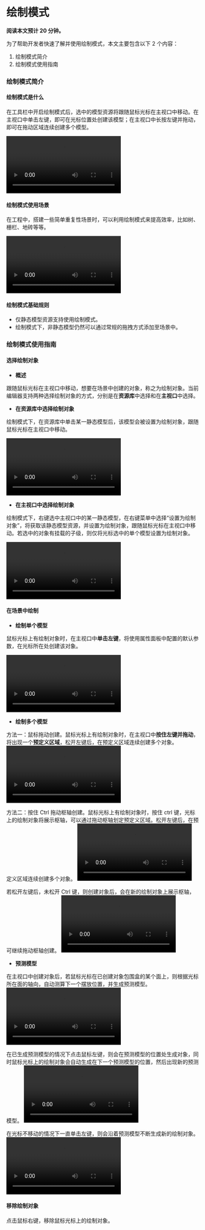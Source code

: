 # 绘制模式

**阅读本文预计 20 分钟。**

为了帮助开发者快速了解并使用绘制模式，本文主要包含以下 2 个内容：

1. 绘制模式简介
2. 绘制模式使用指南

### 绘制模式简介

#### 绘制模式是什么

在工具栏中开启绘制模式后，选中的模型资源将跟随鼠标光标在主视口中移动。在主视口中单击左键，即可在光标位置处创建该模型；在主视口中长按左键并拖动，即可在拖动区域连续创建多个模型。

<video controls src="https://cdn.233xyx.com/1678432324654_705.mp4"></video>

#### 绘制模式使用场景

在工程中，搭建一些简单重复性场景时，可以利用绘制模式来提高效率，比如树、栅栏、地砖等等。

<video controls src="https://cdn.233xyx.com/1678432324715_140.mp4"></video>

#### 绘制模式基础规则

- 仅静态模型资源支持使用绘制模式。
- 绘制模式下，非静态模型仍然可以通过常规的拖拽方式添加至场景中。

### 绘制模式使用指南

#### 选择绘制对象

- **概述**

跟随鼠标光标在主视口中移动，想要在场景中创建的对象，称之为绘制对象。当前编辑器支持两种选择绘制对象的方式，分别是在**资源库**中选择和在**主视口**中选择。

- **在资源库中选择绘制对象**

绘制模式下，在资源库中单击某一静态模型后，该模型会被设置为绘制对象，跟随鼠标光标在主视口中移动。

<video controls src="https://cdn.233xyx.com/1678432324683_905.mp4"></video>

- **在主视口中选择绘制对象**

绘制模式下，右键选中主视口中的某一静态模型，在右键菜单中选择“设置为绘制对象”，将获取该静态模型资源，并设置为绘制对象，跟随鼠标光标在主视口中移动。若选中的对象有挂载的子级，则仅将光标选中的单个模型设置为绘制对象。

<video controls src="https://cdn.233xyx.com/1678432324744_574.mp4"></video>

#### 在场景中绘制

- **绘制单个模型**

鼠标光标上有绘制对象时，在主视口中**单击左键**，将使用属性面板中配置的默认参数，在光标所在处创建该对象。

<video controls src="https://cdn.233xyx.com/1678432324773_509.mp4"></video>

- **绘制多个模型**

方法一：鼠标拖动创建。鼠标光标上有绘制对象时，在主视口中**按住左键并拖动**，将出现一个**预定义区域**，松开左键后，在预定义区域连续创建多个对象。
<video controls src="https://cdn.233xyx.com/1678877574821_396.mp4"></video>

方法二：按住 Ctrl 拖动枢轴创建。鼠标光标上有绘制对象时，按住 ctrl 键，光标上的绘制对象将展示枢轴，可以通过拖动枢轴划定预定义区域。松开左键后，在预定义区域连续创建多个对象。
<video controls src="https://cdn.233xyx.com/1678877575167_069.mp4"></video>

若松开左键后，未松开 Ctrl 键，则创建对象后，会在新的绘制对象上展示枢轴，可继续拖动枢轴创建。
<video controls src="https://cdn.233xyx.com/1678877574776_053.mp4"></video>

- **预测模型**

在主视口中创建对象后，若鼠标光标在已创建对象包围盒的某个面上，则根据光标所在面的轴向，自动测算下一个摆放位置，并生成预测模型。
<video controls src="https://cdn.233xyx.com/1678877575107_929.mp4"></video>

在已生成预测模型的情况下点击鼠标左键，则会在预测模型的位置处生成对象，同时鼠标光标上的绘制对象会自动生成在下一个预测模型的位置，然后出现新的预测模型。
<video controls src="https://cdn.233xyx.com/1678877575192_067.mp4"></video>

在光标不移动的情况下一直单击左键，则会沿着预测模型不断生成新的绘制对象。
<video controls src="https://cdn.233xyx.com/1678877575081_427.mp4"></video>

#### 移除绘制对象

点击鼠标右键，移除鼠标光标上的绘制对象。
